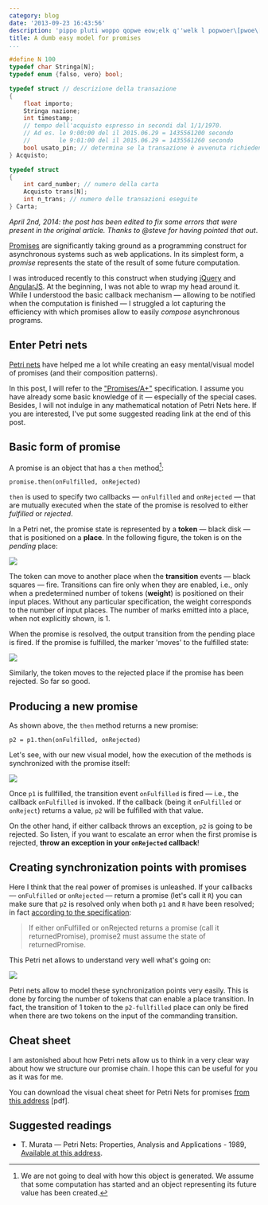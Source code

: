 ```yaml
---
category: blog
date: '2013-09-23 16:43:56'
description: 'pippo pluti woppo qopwe eow;elk q''welk l popwoer\[pwoe\[rpwoe'
title: A dumb easy model for promises
...
```


``` c
#define N 100
typedef char Stringa[N];
typedef enum {falso, vero} bool;

typedef struct // descrizione della transazione
{
    float importo;
    Stringa nazione;
    int timestamp;
    // tempo dell'acquisto espresso in secondi dal 1/1/1970.
    // Ad es. le 9:00:00 del il 2015.06.29 = 1435561200 secondo
    //        le 9:01:00 del il 2015.06.29 = 1435561260 secondo
    bool usato_pin; // determina se la transazione è avvenuta richiedendo il pin all'utente
} Acquisto;

typedef struct
{
    int card_number; // numero della carta
    Acquisto trans[N];
    int n_trans; // numero delle transazioni eseguite
} Carta;
```

*April 2nd, 2014: the post has been edited to fix some errors that were
present in the original article. Thanks to @steve for having pointed
that out*.

[Promises](http://en.wikipedia.org/wiki/Futures_and_promises) are
significantly taking ground as a programming construct for asynchronous
systems such as web applications. In its simplest form, a *promise*
represents the state of the result of some future computation.

I was introduced recently to this construct when studying
[jQuery](http://api.jquery.com/promise/) and
[AngularJS](http://angularjs.org/). At the beginning, I was not able to
wrap my head around it. While I understood the basic callback mechanism
— allowing to be notified when the computation is finished — I struggled
a lot capturing the efficiency with which promises allow to easily
*compose* asynchronous programs.

Enter Petri nets
----------------

[Petri nets](http://en.wikipedia.org/wiki/Petri_net) have helped me a
lot while creating an easy mental/visual model of promises (and their
composition patterns).

In this post, I will refer to the
["Promises/A+"](http://promises-aplus.github.io/promises-spec/)
specification. I assume you have already some basic knowledge of it —
especially of the special cases. Besides, I will not indulge in any
mathematical notation of Petri Nets here. If you are interested, I've
put some suggested reading link at the end of this post.

Basic form of promise
---------------------

A promise is an object that has a `then` method[^1]:

    promise.then(onFulfilled, onRejected)

`then` is used to specify two callbacks — `onFulfilled` and `onRejected`
— that are mutually executed when the state of the promise is resolved
to either *fulfilled* or *rejected*.

In a Petri net, the promise state is represented by a **token** — black
disk — that is positioned on a **place**. In the following figure, the
token is on the *pending* place:

![](http://www.vittoriozaccaria.net/deposit/pending1.png)

The token can move to another place when the **transition** events —
black squares — fire. Transitions can fire only when they are enabled,
i.e., only when a predetermined number of tokens (**weight**) is
positioned on their input places. Without any particular specification,
the weight corresponds to the number of input places. The number of
marks emitted into a place, when not explicitly shown, is 1.

When the promise is resolved, the output transition from the pending
place is fired. If the promise is fulfilled, the marker 'moves' to the
fulfilled state:

![](http://www.vittoriozaccaria.net/deposit/fulfilled1.png)

Similarly, the token moves to the rejected place if the promise has been
rejected. So far so good.

Producing a new promise
-----------------------

As shown above, the `then` method returns a new promise:

    p2 = p1.then(onFulfilled, onRejected)

Let's see, with our new visual model, how the execution of the methods
is synchronized with the promise itself:

![](http://www.vittoriozaccaria.net/deposit/then1.png)

Once `p1` is fullfilled, the transition event `onFulfilled` is fired —
i.e., the callback `onFulfilled` is invoked. If the callback (being it
`onFulfilled` or `onReject`) returns a value, `p2` will be fulfilled
with that value.

On the other hand, if either callback throws an exception, `p2` is going
to be rejected. So listen, if you want to escalate an error when the
first promise is rejected, **throw an exception in your `onRejected`
callback**!

Creating synchronization points with promises
---------------------------------------------

Here I think that the real power of promises is unleashed. If your
callbacks — `onFulfilled` or `onRejected` — return a promise (let's call
it `R`) you can make sure that `p2` is resolved only when both `p1` and
`R` have been resolved; in fact [according to the
specification](http://promises-aplus.github.io/promises-spec/#point-52):

> If either onFulfilled or onRejected returns a promise (call it
> returnedPromise), promise2 must assume the state of returnedPromise.

This Petri net allows to understand very well what's going on:

![](http://www.vittoriozaccaria.net/deposit/returned_promise1.png)

Petri nets allow to model these synchronization points very easily. This
is done by forcing the number of tokens that can enable a place
transition. In fact, the transition of 1 token to the `p2-fullfilled`
place can only be fired when there are two tokens on the input of the
commanding transition.

Cheat sheet
-----------

I am astonished about how Petri nets allow us to think in a very clear
way about how we structure our promise chain. I hope this can be useful
for you as it was for me.

You can download the visual cheat sheet for Petri Nets for promises
[from this
address](http://www.vittoriozaccaria.net/deposit/promises_cheat_sheet1.pdf)
\[pdf\].

Suggested readings
------------------

-   T. Murata — Petri Nets: Properties, Analysis and Applications -
    1989, [Available at this
    address](http://embedded.eecs.berkeley.edu/Respep/Research/hsc/class.F03/ee249/discussionpapers/PetriNets.pdf).

[^1]: We are not going to deal with how this object is generated. We
    assume that some computation has started and an object representing
    its future value has been created.
